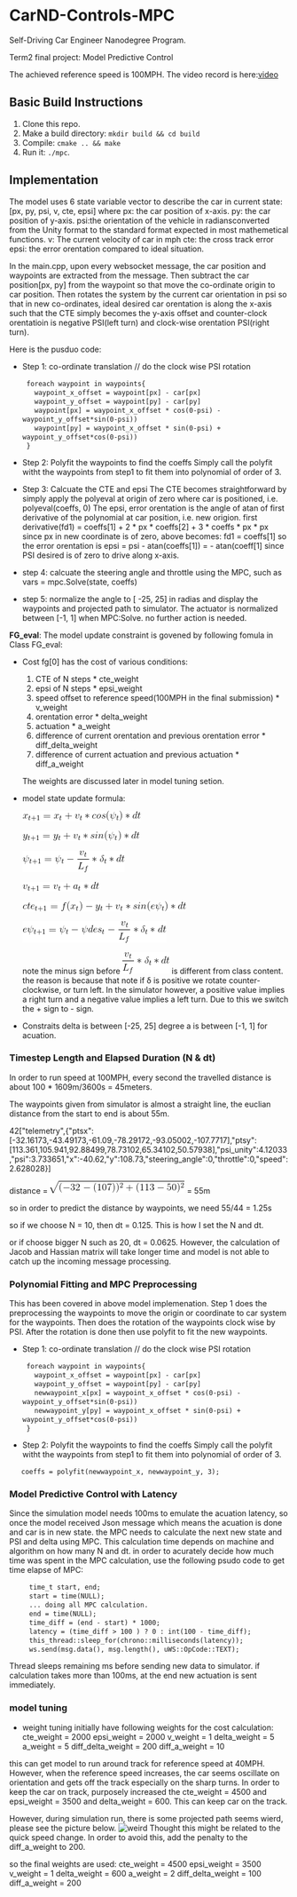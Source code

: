 # CarND-Controls-MPC
Self-Driving Car Engineer Nanodegree Program.

Term2 final project: Model Predictive Control

The achieved reference speed is 100MPH. The video record is here:[video](./output/record.mov)

## Basic Build Instructions

1. Clone this repo.
2. Make a build directory: `mkdir build && cd build`
3. Compile: `cmake .. && make`
4. Run it: `./mpc`.

## Implementation

The model uses 6 state variable vector to describe the car in current state:[px, py, psi, v, cte, epsi]
where
px: the car position of x-axis.
py: the car position of y-axis.
psi:the orientation of the vehicle in radiansconverted from the Unity format to the standard format expected in most mathemetical functions.
v: The current velocity of car in mph
cte: the cross track error
epsi: the error orentation compared to ideal situation.

In the main.cpp, upon every websocket message, the car position and waypoints are extracted from the message. Then subtract the car position[px, py] from the waypoint so that move the co-ordinate origin to car position. Then rotates the system by the current car orientation in psi so that in new co-ordinates, ideal desired car orentation is along the x-axis such that the CTE simply becomes the y-axis offset and counter-clock orentatioin is negative PSI(left turn) and clock-wise orentation PSI(right turn).

Here is the pusduo code:

* Step 1: co-ordinate translation
     // do the clock wise PSI rotation
     
    ``` 
     foreach waypoint in waypoints{
       waypoint_x_offset = waypoint[px] - car[px]
       waypoint_y_offset = waypoint[py] - car[py]
       waypoint[px] = waypoint_x_offset * cos(0-psi) - waypoint_y_offset*sin(0-psi))
       waypoint[py] = waypoint_x_offset * sin(0-psi) + waypoint_y_offset*cos(0-psi))
     }
     ```
     
* Step 2: Polyfit the waypoints to find the coeffs
   Simply call the polyfit witht the waypoints from step1 to fit them into polynomial of order of 3.
   
* Step 3: Calcuate the CTE and epsi
   The CTE becomes straightforward by simply apply the polyeval at origin of zero where car is positioned, i.e. polyeval(coeffs, 0)
   The epsi, error orentation is the angle of atan of first derivative of the polynomial at car position, i.e. new origion.
   first derivative(fd1) = coeffs[1] + 2 * px * coeffs[2] + 3 * coeffs * px * px
   since px in new coordinate is of zero, above becomes: fd1 = coeffs[1]
   so the error orentation is epsi = psi - atan(coeffs[1]) = - atan(coeff[1] since PSI desired is of zero to drive along x-axis.
   
* step 4: calcuate the steering angle and throttle using the MPC, such as
      vars = mpc.Solve(state, coeffs)
      
* step 5: normalize the angle to  [ -25, 25] in radias and display the waypoints and projected path to simulator. The actuator is normalized between [-1, 1] when MPC:Solve. no further action is needed.

**FG_eval**: The model update constraint is govened by following fomula in Class FG_eval:

* Cost fg[0] has the cost of various conditions:
     1. CTE of N steps  * cte_weight
     2. epsi of N steps * epsi_weight
     3. speed offset to reference speed(100MPH in the final submission) * v_weight
     4. orentation error * delta_weight
     5. actuation  * a_weight
     6. difference of current orentation and previous orentation error * diff_delta_weight
     7. difference of current actuation and previous actuation * diff_a_weight
     
     The weights are discussed later in model tuning setion.
     
* model state update formula:

     ![x](./output/x.gif)

     ![y](./output/y.gif)
     
     ![psi](./output/psi.gif)
     
     ![v](./output/v.gif)
     
     ![cte](./output/cte.gif)
     
     ![epsi](./output/epsi.gif)
     
     note the minus sign before ![d](./output/delta.gif) is different from class content. the reason is because that note if δ is positive we rotate counter-clockwise, or turn left. In the simulator however, a positive value implies a right turn and a negative value implies a left turn. Due to this we switch the + sign to - sign.
     
* Constraits
     delta is between [-25, 25] degree
     a is between [-1, 1] for acuation.


### Timestep Length and Elapsed Duration (N & dt)
In order to run speed at 100MPH, every second the travelled distance is about 100 * 1609m/3600s = 45meters.

The waypoints given from simulator is almost a straight line, the euclian distance from the start to end is about 55m.

42["telemetry",{"ptsx":[-32.16173,-43.49173,-61.09,-78.29172,-93.05002,-107.7717],"ptsy":[113.361,105.941,92.88499,78.73102,65.34102,50.57938],"psi_unity":4.12033,"psi":3.733651,"x":-40.62,"y":108.73,"steering_angle":0,"throttle":0,"speed":2.628028}]

distance = ![distance](./output/distance.gif) = 55m

so in order to predict the distance by waypoints, we need 55/44 = 1.25s

so if we choose N = 10, then dt = 0.125. This is how I set the N and dt.

or if choose bigger N such as 20, dt = 0.0625. However, the calculation of Jacob and Hassian matrix will take longer time and model is not able to catch up the incoming message processing.

### Polynomial Fitting and MPC Preprocessing
This has been covered in above model implemenation. Step 1 does the preprocessing the waypoints to move the origin or coordinate to car system for the waypoints. Then does the rotation of the waypoints clock wise by PSI. After the rotation is done then use polyfit to fit the new waypoints.
* Step 1: co-ordinate translation
     // do the clock wise PSI rotation
    ``` 
     foreach waypoint in waypoints{
       waypoint_x_offset = waypoint[px] - car[px]
       waypoint_y_offset = waypoint[py] - car[py]
       newwaypoint_x[px] = waypoint_x_offset * cos(0-psi) - waypoint_y_offset*sin(0-psi))
       newwaypoint_y[py] = waypoint_x_offset * sin(0-psi) + waypoint_y_offset*cos(0-psi))
     }
     ```
* Step 2: Polyfit the waypoints to find the coeffs
   Simply call the polyfit witht the waypoints from step1 to fit them into polynomial of order of 3.

 ``` 
    coeffs = polyfit(newwaypoint_x, newwaypoint_y, 3);
 ```


### Model Predictive Control with Latency
Since the simulation model needs 100ms to emulate the acuation latency, so once the model received Json message which means the acuation is done and car is in new state.  the MPC needs to calculate the next new state and PSI and delta using MPC. This calculation time depends on machine and algorithm on how many N and dt. in order to acurately decide how much time was spent in the MPC calculation, use the following psudo code to get time elapse of MPC:

```
     time_t start, end;
     start = time(NULL);
     ... doing all MPC calculation.
     end = time(NULL);
     time_diff = (end - start) * 1000;
     latency = (time_diff > 100 ) ? 0 : int(100 - time_diff);
     this_thread::sleep_for(chrono::milliseconds(latency));
     ws.send(msg.data(), msg.length(), uWS::OpCode::TEXT);
```
Thread sleeps remaining ms before sending new data to simulator. if calculation takes more than 100ms, at the end new actuation is sent immediately.


### model tuning

* weight tuning
initially have following weights for the cost calculation:
cte_weight = 2000
epsi_weight = 2000
v_weight = 1
delta_weight = 5
a_weight = 5
diff_delta_weight = 200
diff_a_weight = 10

this can get model to run around track for reference speed at 40MPH. However, when the reference speed increases, the car seems oscillate on orientation and gets off the track especially on the sharp turns. In order to keep the car on track, purposely increased the cte_weight = 4500 and epsi_weight = 3500 and delta_weight = 600. This can keep car on the track.

However, during simulation run, there is some projected path seems wierd, please see the picture below.
![weird](./output/weird.jpg)
Thought this might be related to the quick speed change. In order to avoid this, add the penalty to the diff_a_weight to 200.

so the final weights are used:
cte_weight = 4500
epsi_weight = 3500
v_weight = 1
delta_weight = 600
a_weight = 2
diff_delta_weight = 100
diff_a_weight = 200

